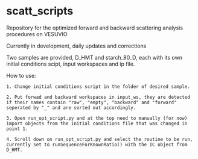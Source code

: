 # scatt_scripts

Repository for the optimized forward and backward scattering analysis procedures on VESUVIO

Currently in development, daily updates and corrections

Two samples are provided, D_HMT and starch_80_D, each with its own initial conditions scipt, input workspaces and ip file.

How to use: 

    1. Change initial conditions script in the folder of desired sample.

    2. Put forwad and backward workspaces in input_ws, they are detected if their names contain "raw", "empty", "backward" and "forward" seperated by "_" and are sorted out accordingly.

    3. Open run_opt_script.py and at the top need to manually (for now) import objects from the initial conditions file that was changed in point 1. 

    4. Scroll down on run_opt_script.py and select the routine to be run, currently set to runSequenceForKnownRatio() with the IC object from D_HMT.

    

